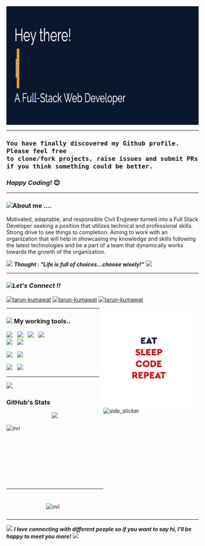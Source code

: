 
  <img align="center" width="800px" height="310px" src="https://raw.githubusercontent.com/tarun10001/Tarun10001/main/tkfinalgif2.gif" alt="">
  <hr/>

<h3><samp><strong>You have finally discovered my Github profile. Please feel free  <br>  to clone/fork projects, raise issues and submit PRs if you think something could be better.</strong></samp></h3> 
<h3><i>Happy Coding!</i> 😊</h3>
<hr>


<h3><img src="https://media.giphy.com/media/iY8CRBdQXODJSCERIr/giphy.gif" width="30px">About me ....</h3>



Motivated, adaptable, and responsible Civil
Engineer turned into a Full Stack Developer seeking a
position that utilizes technical and professional skills. Strong drive to see things to completion. Aiming to
work with an organization that will help in showcasing
my knowledge and skills following the latest
technologies and be a part of a team that
dynamically works towards the growth of the organization.


 <img src="https://media.giphy.com/media/gH3LO09IOiZIqePwv9/giphy.gif" width="50" /> <b><i align="center">Thought : "Life is full of choices…choose wisely!”</i></b> <img src="https://media.giphy.com/media/qjqUcgIyRjsl2/giphy.gif" width="50" />

 <hr>

 <h3><img src="https://raw.githubusercontent.com/ShahriarShafin/ShahriarShafin/main/Assets/handshake.gif" width="70" /><i>Let's Connect !!</i></h3>
 <p align="left">
 <a href="https://www.linkedin.com/in/tarun-kumawat/" target="blank"><img height="35px" align="center" src="https://img.shields.io/badge/LinkedIn-0077B5?style=for-the-badge&logo=linkedin&logoColor=white" alt="tarun-kumawat" /></a>
   <a title="tarunkumawat19940@gmail.com" href="mailto:tarunkumawat1994@gmail.com" target="blank"><img height="35px" align="center" src="https://img.shields.io/badge/Gmail-D14836?style=for-the-badge&logo=gmail&logoColor=white" alt="tarun-kumawat" /></a> 
   <a title="tarunkumawat19940@gmail.com" href="https://twitter.com/Tk05601299?t=2t8iz4BTo7NfKs10gLgMFQ&s=09" target="blank"><img height="35px" align="center" src="https://img.shields.io/badge/twitter-0077B5?style=for-the-badge&logo=twitter&logoColor=white " alt="tarun-kumawat" /></a> 
</p>

<img src ="https://github.com/shivam-singh-au17/shivam-singh-au17/blob/main/Images/imhd.gif?raw=true" align="right" width="260" height="260" />

 <hr>
 <h3><img src="https://media.giphy.com/media/iY8CRBdQXODJSCERIr/giphy.gif" width="30px">&nbsp;My working tools..</h3>
<p >
 <img height="35px" src="https://img.shields.io/badge/html5%20-%23e34f26.svg?&style=for-the-badge&logo=html5&logoColor=white" />&nbsp;&nbsp;
 <img height="35px" src="https://img.shields.io/badge/css3%20-%231572B6.svg?&style=for-the-badge&logo=css3&logoColor=white" />&nbsp;&nbsp;
 <img height="35px" src="https://img.shields.io/badge/javascript%20-%23F7DF1.svg?&style=for-the-badge&logo=javascript&logoColor=white" />&nbsp;&nbsp;
 <img height="35px" src="https://img.shields.io/badge/react%20-%23F7DF1E.svg?&style=for-the-badge&logo=react&logoColor=white&color=dcad11" />&nbsp;&nbsp;
 <br/>
 <img height="35px" src="https://img.shields.io/badge/Figma%20-%23F7DF1E.svg?&style=for-the-badge&color=41011c&logo=Figma&logoColor=white" />&nbsp;&nbsp;
 <img height="35px" src="https://img.shields.io/badge/Bootstrap%20-%23F7DF1E.svg?&style=for-the-badge&color=7044A3&logo=Bootstrap&logoColor=white" />&nbsp;&nbsp;

 <img height="35px" src="https://img.shields.io/badge/Node.js%20-%23F7DF1E.svg?&style=for-the-badge&color=6DB35A&logo=Node.js&logoColor=white" />&nbsp;&nbsp;
 <img height="35px" src="https://img.shields.io/badge/MongoDB%20-%23F7DF1E.svg?&style=for-the-badge&color=f60c88&logo=MongoDB&logoColor=white" />&nbsp;&nbsp;
 <br/>

 <img height="35px" src="https://img.shields.io/badge/Git%20-%23F7DF1E.svg?&style=for-the-badge&color=blue&logo=Git&logoColor=white" />&nbsp;&nbsp;
 <img height="35px" src="https://img.shields.io/badge/GitHub%20-%23F7DF1E.svg?&style=for-the-badge&color=0c154d&logo=GitHub&logoColor=white" />&nbsp;&nbsp;                      
</p>
<hr>


 <img align="right" width=250px height=250px alt="side_sticker" src="https://media.giphy.com/media/TEnXkcsHrP4YedChhA/giphy.gif" />

<p>
<img src="https://camo.githubusercontent.com/f11b92476ee793cfe97f20e0564ab552bd9bd670179d7b6772c59bb4d3218ca6/68747470733a2f2f692e70696e696d672e636f6d2f6f726967696e616c732f36352f63342f66342f36356334663435323537316265313236316539633632336637646134383861632e676966" width="60"><h3>GitHub's Stats</h3>
</p>

<p align="center" >
<img src="http://github-readme-streak-stats.herokuapp.com?user=tarun10001&theme=dark&hide_border=true&date_format=j%20M%5B%20Y%5D&fire=DD2727"  />
</p>
 
<p>
<a href="https://github.com/tarun10001"><span>
<img align="left" src="https://github-readme-stats.vercel.app/api/top-langs?username=tarun10001&show_icons=true&locale=en&layout=compact&theme=chartreuse-dark" alt="ovi"/>
<img align="right" src="https://github-readme-stats.vercel.app/api?username=tarun10001&show_icons=true&locale=en&theme=chartreuse-dark" alt="ovi" width="400px"/>
</span></a> </p>

<br/><br/><br/><br/><br/><br/><br/><br/><br/>
<hr clear="both">
 <br/>

 <br/>
 
 <div>
     <img  width=800px src="https://activity-graph.herokuapp.com/graph?username=tarun10001&bg_color=000000&color=4fff67&line=4fff67&point=ffffff&area=true&hide_border=true" alt="">
 </div>


<hr clear="both">


<img src="https://media.giphy.com/media/LnQjpWaON8nhr21vNW/giphy.gif" width="60"> <em><b>**I love connecting with different people</b> so if you want to say <b>hi, I'll be happy to meet you more!**</b></em> <img src="https://media.giphy.com/media/7j2hfyeVcDtf2/giphy.gif" width="50" />
  
